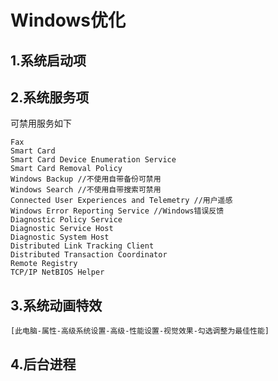 # Windows优化
## 1.系统启动项
## 2.系统服务项
可禁用服务如下

    Fax
    Smart Card
    Smart Card Device Enumeration Service
    Smart Card Removal Policy
    Windows Backup //不使用自带备份可禁用
    Windows Search //不使用自带搜索可禁用
    Connected User Experiences and Telemetry //用户遥感
    Windows Error Reporting Service //Windows错误反馈
    Diagnostic Policy Service
    Diagnostic Service Host
    Diagnostic System Host
    Distributed Link Tracking Client
    Distributed Transaction Coordinator
    Remote Registry
    TCP/IP NetBIOS Helper
## 3.系统动画特效

    [此电脑-属性-高级系统设置-高级-性能设置-视觉效果-勾选调整为最佳性能]
## 4.后台进程


